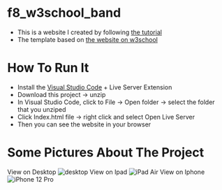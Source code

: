 # f8_w3school_band
- This is a website I created by following [the tutorial](https://fullstack.edu.vn/courses/html-css)
- The template based on [the website on w3school](https://www.w3schools.com/w3css/tryw3css_templates_band.htm#)

# How To Run It 
- Install the [Visual Studio Code](https://code.visualstudio.com/download) + Live Server Extension
- Download this project -> unzip
- In Visual Studio Code, click to File -> Open folder -> select the folder that you unziped
- Click Index.html file -> right click and select Open Live Server
- Then you can see the website in your browser

# Some Pictures About The Project
View on Desktop
![desktop](https://user-images.githubusercontent.com/62549740/166406633-38abd653-0472-47ae-918c-99549507e47e.jpeg)
View on Ipad
![iPad Air](https://user-images.githubusercontent.com/62549740/166406643-9a8d060e-6735-4438-97ef-e9a00261e098.png)
View on Iphone
![iPhone 12 Pro](https://user-images.githubusercontent.com/62549740/166406667-7b9516a9-29ac-42d1-8829-69aaddcdc58e.png)

